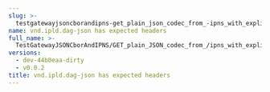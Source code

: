 ```yaml
---
slug: >-
  testgatewayjsoncborandipns-get_plain_json_codec_from_-ipns_with_explicit_application-vnd-ipld-dag-json_has_expected_headers
name: vnd.ipld.dag-json has expected headers
full_name: >-
  TestGatewayJSONCborAndIPNS/GET_plain_JSON_codec_from_/ipns_with_explicit_application/vnd.ipld.dag-json_has_expected_headers
versions:
  - dev-44b0eaa-dirty
  - v0.0.2
title: vnd.ipld.dag-json has expected headers
---
```


